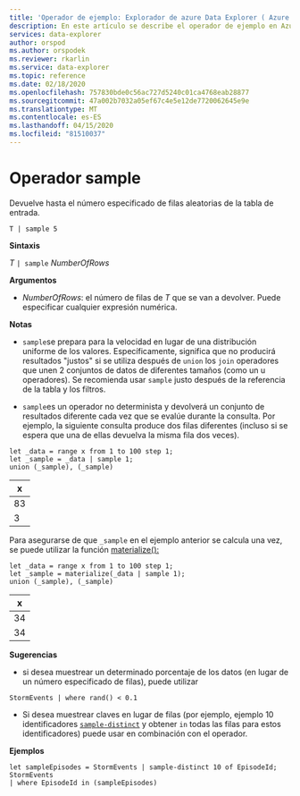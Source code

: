 ```yaml
---
title: 'Operador de ejemplo: Explorador de azure Data Explorer ( Azure Data Explorer) Microsoft Docs'
description: En este artículo se describe el operador de ejemplo en Azure Data Explorer.
services: data-explorer
author: orspod
ms.author: orspodek
ms.reviewer: rkarlin
ms.service: data-explorer
ms.topic: reference
ms.date: 02/18/2020
ms.openlocfilehash: 757830bde0c56ac727d5240c01ca4768eab28877
ms.sourcegitcommit: 47a002b7032a05ef67c4e5e12de7720062645e9e
ms.translationtype: MT
ms.contentlocale: es-ES
ms.lasthandoff: 04/15/2020
ms.locfileid: "81510037"
---
```

# <a name="sample-operator"></a>Operador sample

Devuelve hasta el número especificado de filas aleatorias de la tabla de entrada.

```kusto
T | sample 5
```

**Sintaxis**

_T_ `| sample` _NumberOfRows_

**Argumentos**

- _NumberOfRows_: el número de filas de _T_ que se van a devolver. Puede especificar cualquier expresión numérica.

**Notas**

- `sample`se prepara para la velocidad en lugar de una distribución uniforme de los valores. Específicamente, significa que no producirá resultados "justos" si se utiliza después de `union` los `join` operadores que unen 2 conjuntos de datos de diferentes tamaños (como un u operadores). Se recomienda usar `sample` justo después de la referencia de la tabla y los filtros.

- `sample`es un operador no determinista y devolverá un conjunto de resultados diferente cada vez que se evalúe durante la consulta. Por ejemplo, la siguiente consulta produce dos filas diferentes (incluso si se espera que una de ellas devuelva la misma fila dos veces).

```kusto
let _data = range x from 1 to 100 step 1;
let _sample = _data | sample 1;
union (_sample), (_sample)
```

| x   |
| --- |
| 83  |
| 3   |

Para asegurarse de que `_sample` en el ejemplo anterior se calcula una vez, se puede utilizar la función [materialize():](./materializefunction.md)

```kusto
let _data = range x from 1 to 100 step 1;
let _sample = materialize(_data | sample 1);
union (_sample), (_sample)
```

| x   |
| --- |
| 34  |
| 34  |

**Sugerencias**

- si desea muestrear un determinado porcentaje de los datos (en lugar de un número especificado de filas), puede utilizar

```kusto
StormEvents | where rand() < 0.1
```

- Si desea muestrear claves en lugar de filas (por ejemplo, ejemplo 10 identificadores [`sample-distinct`](./sampledistinctoperator.md) y obtener `in` todas las filas para estos identificadores) puede usar en combinación con el operador.

**Ejemplos**

```kusto
let sampleEpisodes = StormEvents | sample-distinct 10 of EpisodeId;
StormEvents
| where EpisodeId in (sampleEpisodes)
```